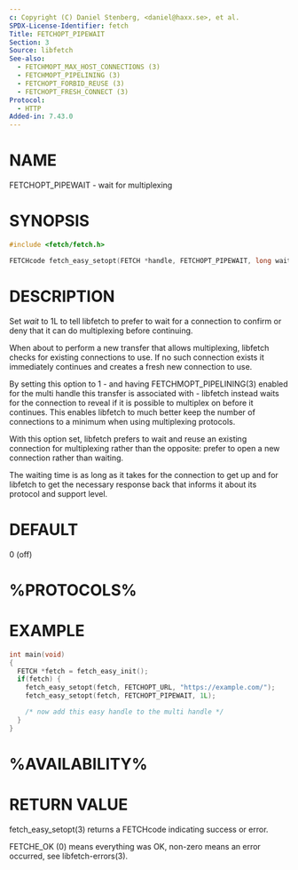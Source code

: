 ```yaml
---
c: Copyright (C) Daniel Stenberg, <daniel@haxx.se>, et al.
SPDX-License-Identifier: fetch
Title: FETCHOPT_PIPEWAIT
Section: 3
Source: libfetch
See-also:
  - FETCHMOPT_MAX_HOST_CONNECTIONS (3)
  - FETCHMOPT_PIPELINING (3)
  - FETCHOPT_FORBID_REUSE (3)
  - FETCHOPT_FRESH_CONNECT (3)
Protocol:
  - HTTP
Added-in: 7.43.0
---
```


# NAME

FETCHOPT_PIPEWAIT - wait for multiplexing

# SYNOPSIS

~~~c
#include <fetch/fetch.h>

FETCHcode fetch_easy_setopt(FETCH *handle, FETCHOPT_PIPEWAIT, long wait);
~~~

# DESCRIPTION

Set *wait* to 1L to tell libfetch to prefer to wait for a connection to
confirm or deny that it can do multiplexing before continuing.

When about to perform a new transfer that allows multiplexing, libfetch checks
for existing connections to use. If no such connection exists it immediately
continues and creates a fresh new connection to use.

By setting this option to 1 - and having FETCHMOPT_PIPELINING(3) enabled
for the multi handle this transfer is associated with - libfetch instead waits
for the connection to reveal if it is possible to multiplex on before it
continues. This enables libfetch to much better keep the number of connections
to a minimum when using multiplexing protocols.

With this option set, libfetch prefers to wait and reuse an existing connection
for multiplexing rather than the opposite: prefer to open a new connection
rather than waiting.

The waiting time is as long as it takes for the connection to get up and for
libfetch to get the necessary response back that informs it about its protocol
and support level.

# DEFAULT

0 (off)

# %PROTOCOLS%

# EXAMPLE

~~~c
int main(void)
{
  FETCH *fetch = fetch_easy_init();
  if(fetch) {
    fetch_easy_setopt(fetch, FETCHOPT_URL, "https://example.com/");
    fetch_easy_setopt(fetch, FETCHOPT_PIPEWAIT, 1L);

    /* now add this easy handle to the multi handle */
  }
}
~~~

# %AVAILABILITY%

# RETURN VALUE

fetch_easy_setopt(3) returns a FETCHcode indicating success or error.

FETCHE_OK (0) means everything was OK, non-zero means an error occurred, see
libfetch-errors(3).
